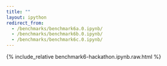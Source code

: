```yaml
---
title: ""
layout: ipython
redirect_from:
  - /benchmarks/benchmark6a.0.ipynb/
  - /benchmarks/benchmark6b.0.ipynb/
  - /benchmarks/benchmark6c.0.ipynb/
---
```


{% include_relative benchmark6-hackathon.ipynb.raw.html %}
